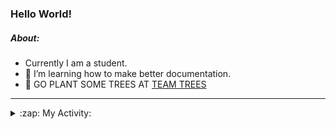### Hello World!

##### About:
- Currently I am a student.
- 🌱 I’m learning how to make better documentation.
- 🌱 GO PLANT SOME TREES AT [TEAM TREES](https://teamtrees.org/)

---
<details>
  <summary>:zap: My Activity:</summary>
  
<!--START_SECTION:waka-->
![Code Time](http://img.shields.io/badge/Code%20Time-1%2C125%20hrs%2010%20mins-blue)

**I'm a Night 🦉** 

```text
🌞 Morning                1130 commits        ██░░░░░░░░░░░░░░░░░░░░░░░   08.30 % 
🌆 Daytime                5061 commits        █████████░░░░░░░░░░░░░░░░   37.16 % 
🌃 Evening                3896 commits        ███████░░░░░░░░░░░░░░░░░░   28.61 % 
🌙 Night                  3531 commits        ██████░░░░░░░░░░░░░░░░░░░   25.93 % 
```
📅 **I'm Most Productive on Wednesday** 

```text
Monday                   2122 commits        ████░░░░░░░░░░░░░░░░░░░░░   15.58 % 
Tuesday                  1682 commits        ███░░░░░░░░░░░░░░░░░░░░░░   12.35 % 
Wednesday                3213 commits        ██████░░░░░░░░░░░░░░░░░░░   23.59 % 
Thursday                 1569 commits        ███░░░░░░░░░░░░░░░░░░░░░░   11.52 % 
Friday                   1309 commits        ██░░░░░░░░░░░░░░░░░░░░░░░   09.61 % 
Saturday                 1248 commits        ██░░░░░░░░░░░░░░░░░░░░░░░   09.16 % 
Sunday                   2475 commits        █████░░░░░░░░░░░░░░░░░░░░   18.17 % 
```


📊 **This Week I Spent My Time On** 

```text
🔥 Editors: 
VS Code                  3 hrs 28 mins       █████████████████████████   100.00 % 

🐱‍💻 Projects: 
praise                   2 hrs 46 mins       ████████████████████░░░░░   79.70 % 
discord-bot              30 mins             ████░░░░░░░░░░░░░░░░░░░░░   14.49 % 
CSF22                    12 mins             █░░░░░░░░░░░░░░░░░░░░░░░░   05.81 % 
```


 Last Updated on 21/05/2023 23:07:15 UTC
<!--END_SECTION:waka-->
</details>
